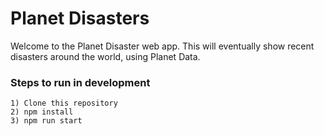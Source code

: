 # Planet Disasters

Welcome to the Planet Disaster web app. This will eventually show recent disasters around the world, using Planet Data.

### Steps to run in development
`1) Clone this repository`\
`2) npm install`\
`3) npm run start`

